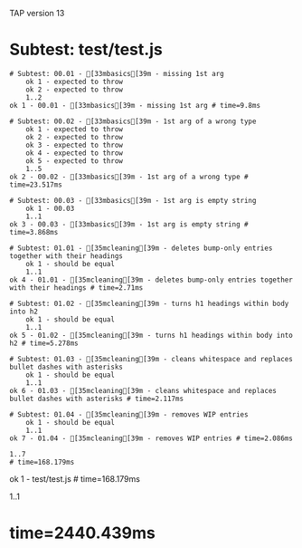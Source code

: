 TAP version 13
# Subtest: test/test.js
    # Subtest: 00.01 - [33mbasics[39m - missing 1st arg
        ok 1 - expected to throw
        ok 2 - expected to throw
        1..2
    ok 1 - 00.01 - [33mbasics[39m - missing 1st arg # time=9.8ms
    
    # Subtest: 00.02 - [33mbasics[39m - 1st arg of a wrong type
        ok 1 - expected to throw
        ok 2 - expected to throw
        ok 3 - expected to throw
        ok 4 - expected to throw
        ok 5 - expected to throw
        1..5
    ok 2 - 00.02 - [33mbasics[39m - 1st arg of a wrong type # time=23.517ms
    
    # Subtest: 00.03 - [33mbasics[39m - 1st arg is empty string
        ok 1 - 00.03
        1..1
    ok 3 - 00.03 - [33mbasics[39m - 1st arg is empty string # time=3.868ms
    
    # Subtest: 01.01 - [35mcleaning[39m - deletes bump-only entries together with their headings
        ok 1 - should be equal
        1..1
    ok 4 - 01.01 - [35mcleaning[39m - deletes bump-only entries together with their headings # time=2.71ms
    
    # Subtest: 01.02 - [35mcleaning[39m - turns h1 headings within body into h2
        ok 1 - should be equal
        1..1
    ok 5 - 01.02 - [35mcleaning[39m - turns h1 headings within body into h2 # time=5.278ms
    
    # Subtest: 01.03 - [35mcleaning[39m - cleans whitespace and replaces bullet dashes with asterisks
        ok 1 - should be equal
        1..1
    ok 6 - 01.03 - [35mcleaning[39m - cleans whitespace and replaces bullet dashes with asterisks # time=2.117ms
    
    # Subtest: 01.04 - [35mcleaning[39m - removes WIP entries
        ok 1 - should be equal
        1..1
    ok 7 - 01.04 - [35mcleaning[39m - removes WIP entries # time=2.086ms
    
    1..7
    # time=168.179ms
ok 1 - test/test.js # time=168.179ms

1..1
# time=2440.439ms

